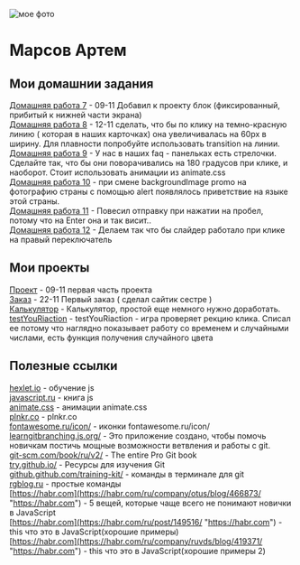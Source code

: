 ![мое фото](fobos78.github.io/my_foto.jpg "мое фото")  
# Марсов Артем  

## Мои домашнии задания  
[Домашняя работа 7](https://github.com/fobos78/fobos78.github.io/blob/master/fobos78.github.io/homework "Моя домашка") - 09-11 Добавил к проекту блок (фиксированный, прибитый к нижней части экрана)  
[Домашняя работа 8](https://github.com/fobos78/fobos78.github.io/homework-12-11-19/ "Моя домашка") - 12-11 сделать, что бы по клику на темно-красную линию ( которая в наших карточках) она увеличивалась на 60px в ширину. Для плавности попробуйте использовать transition на линии.  
[Домашняя работа 9](https://github.com/fobos78/fobos78.github.io/homework_9_2_14-11-19/ "Моя домашка") - У нас в наших faq - панельках есть стрелочки. Сделайте так, что бы они поворачивались на 180 градусов при клике, и наоборот.  Стоит использовать анимации из animate.css  
[Домашняя работа 10](https://fobos78.github.io/homework_10_20-11-19/ "Моя домашка") - при смене backgroundImage promo на фотографию страны с помощью alert появлялось приветствие на языке этой страны.  
[Домашняя работа 11](https://fobos78.github.io/homework_11_from_23_11/ "Моя домашка") - Повесил отправку при нажатии на пробел, потому что на Enter она и так висит..   
[Домашняя работа 12](https://fobos78.github.io/slider_14/ "Моя домашка") - Делаем так что бы слайдер работало при клике на правый переключатель  


## Мои проекты  
[Проект](fobos78.github.io/project1/ "проект") - 09-11 первая часть проекта  
[Заказ](https://fobos78.github.io/yoga%20project%20adapt/ "проект") - 22-11 Первый заказ ( сделал сайтик сестре )  
[Калькулятор](https://fobos78.github.io/calculator/ "Калькулятор") - Калькулятор, простой еще немного нужно доработать.    
[testYouRiaction](https://fobos78.github.io/testYouRiaction/ "testYouRiaction") - testYouRiaction - игра проверяет рекцию клика. Списал ее потому что наглядно показывает работу со временем и случайными числами, есть функция получения случайного цвета

## Полезные ссылки  
[hexlet.io](https://ru.hexlet.io/ "js") - обучение js  
[javascript.ru](https://javascript.ru "js") - книга js  
[animate.css](https://daneden.github.io/animate.css/ "animate.css") - анимации animate.css  
[plnkr.co](https://plnkr.co/edit/?p=catalogue "plnkr.co") - plnkr.co  
[fontawesome.ru/icon/](https://fontawesome.ru/icon/angle-up/ "fontawesome.ru/icon/") - иконки fontawesome.ru/icon/   
[learngitbranching.js.org/](https://learngitbranching.js.org/ "learngitbranching.js.org/") - Это приложение создано, чтобы помочь новичкам постичь мощные возможности ветвления и работы с git.   
[git-scm.com/book/ru/v2/](https://git-scm.com/book/ru/v2/ "git-scm.com/book/ru/v2/") - The entire Pro Git book    
[try.github.io/](https://try.github.io/ "try.github.io/") - Ресурсы для изучения Git  
[github.github.com/training-kit/](https://github.github.com/training-kit/downloads/ru/github-git-cheat-sheet/ "github.github.com/training-kit/") - команды в терминале для git   
[rgblog.ru](http://rgblog.ru/page/git-dlja-chajnika-komandy-kotorye-pomogut-nachat-rabotu "rgblog.ru") - простые команды  
[https://habr.com](https://habr.com/ru/company/otus/blog/466873/ "https://habr.com") - 5 вещей, которые чаще всего не понимают новички в JavaScript  
[https://habr.com](https://habr.com/ru/post/149516/ "https://habr.com") - this что это в JavaScript(хорошие примеры)  
[https://habr.com](https://habr.com/ru/company/ruvds/blog/419371/ "https://habr.com") - this что это в JavaScript(хорошие примеры 2) 

